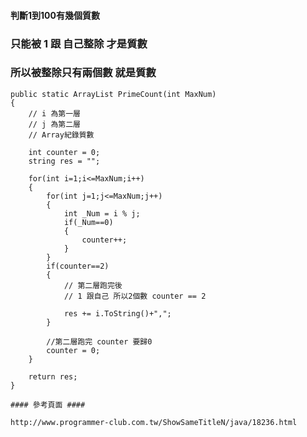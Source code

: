 #### 判斷1到100有幾個質數

### 只能被 1 跟 自己整除 才是質數
### 所以被整除只有兩個數 就是質數


    public static ArrayList PrimeCount(int MaxNum)
    {    
        // i 為第一層
        // j 為第二層
        // Array紀錄質數

        int counter = 0;
        string res = "";

        for(int i=1;i<=MaxNum;i++)
        {
            for(int j=1;j<=MaxNum;j++)
            {
                int _Num = i % j; 
                if(_Num==0)
                {
                    counter++;
                }
            }
            if(counter==2)
            {
                // 第二層跑完後
                // 1 跟自己 所以2個數 counter == 2
                
                res += i.ToString()+",";                
            }

            //第二層跑完 counter 要歸0
            counter = 0;
        }

        return res;
    }

    #### 參考頁面 ####

    http://www.programmer-club.com.tw/ShowSameTitleN/java/18236.html